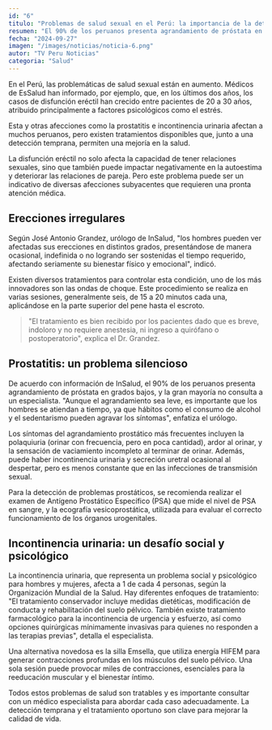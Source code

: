 ```yaml
---
id: "6"
titulo: "Problemas de salud sexual en el Perú: la importancia de la detección temprana"
resumen: "El 90% de los peruanos presenta agrandamiento de próstata en grados bajos"
fecha: "2024-09-27"
imagen: "/images/noticias/noticia-6.png"
autor: "TV Peru Noticias"
categoria: "Salud"
---
```


En el Perú, las problemáticas de salud sexual están en aumento. Médicos de EsSalud han informado, por ejemplo, que, en los últimos dos años, los casos de disfunción eréctil han crecido entre pacientes de 20 a 30 años, atribuido principalmente a factores psicológicos como el estrés.

Esta y otras afecciones como la prostatitis e incontinencia urinaria afectan a muchos peruanos, pero existen tratamientos disponibles que, junto a una detección temprana, permiten una mejoría en la salud.

La disfunción eréctil no solo afecta la capacidad de tener relaciones sexuales, sino que también puede impactar negativamente en la autoestima y deteriorar las relaciones de pareja. Pero este problema puede ser un indicativo de diversas afecciones subyacentes que requieren una pronta atención médica.

## Erecciones irregulares

Según José Antonio Grandez, urólogo de InSalud, "los hombres pueden ver afectadas sus erecciones en distintos grados, presentándose de manera ocasional, indefinida o no logrando ser sostenidas el tiempo requerido, afectando seriamente su bienestar físico y emocional", indicó.

Existen diversos tratamientos para controlar esta condición, uno de los más innovadores son las ondas de choque. Este procedimiento se realiza en varias sesiones, generalmente seis, de 15 a 20 minutos cada una, aplicándose en la parte superior del pene hasta el escroto.

> "El tratamiento es bien recibido por los pacientes dado que es breve, indoloro y no requiere anestesia, ni ingreso a quirófano o postoperatorio", explica el Dr. Grandez.

## Prostatitis: un problema silencioso

De acuerdo con información de InSalud, el 90% de los peruanos presenta agrandamiento de próstata en grados bajos, y la gran mayoría no consulta a un especialista. "Aunque el agrandamiento sea leve, es importante que los hombres se atiendan a tiempo, ya que hábitos como el consumo de alcohol y el sedentarismo pueden agravar los síntomas", enfatiza el urólogo.

Los síntomas del agrandamiento prostático más frecuentes incluyen la polaquiuria (orinar con frecuencia, pero en poca cantidad), ardor al orinar, y la sensación de vaciamiento incompleto al terminar de orinar. Además, puede haber incontinencia urinaria y secreción uretral ocasional al despertar, pero es menos constante que en las infecciones de transmisión sexual.

Para la detección de problemas prostáticos, se recomienda realizar el examen de Antígeno Prostático Específico (PSA) que mide el nivel de PSA en sangre, y la ecografía vesicoprostática, utilizada para evaluar el correcto funcionamiento de los órganos urogenitales.

## Incontinencia urinaria: un desafío social y psicológico

La incontinencia urinaria, que representa un problema social y psicológico para hombres y mujeres, afecta a 1 de cada 4 personas, según la Organización Mundial de la Salud. Hay diferentes enfoques de tratamiento: "El tratamiento conservador incluye medidas dietéticas, modificación de conducta y rehabilitación del suelo pélvico. También existe tratamiento farmacológico para la incontinencia de urgencia y esfuerzo, así como opciones quirúrgicas mínimamente invasivas para quienes no responden a las terapias previas", detalla el especialista.

Una alternativa novedosa es la silla Emsella, que utiliza energía HIFEM para generar contracciones profundas en los músculos del suelo pélvico. Una sola sesión puede provocar miles de contracciones, esenciales para la reeducación muscular y el bienestar íntimo.

Todos estos problemas de salud son tratables y es importante consultar con un médico especialista para abordar cada caso adecuadamente. La detección temprana y el tratamiento oportuno son clave para mejorar la calidad de vida.